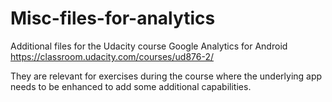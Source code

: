 # Misc-files-for-analytics
Additional files for the Udacity course Google Analytics for Android https://classroom.udacity.com/courses/ud876-2/

They are relevant for exercises during the course where the underlying app needs to be enhanced to add some additional capabilities.

